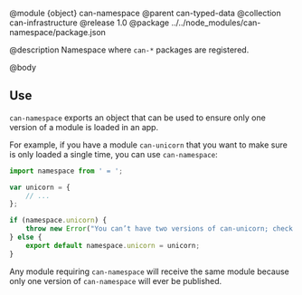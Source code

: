 @module {object} can-namespace
@parent can-typed-data
@collection can-infrastructure
@release 1.0
@package ../../node_modules/can-namespace/package.json

@description Namespace where `can-*` packages are registered.

@body

## Use

`can-namespace` exports an object that can be used to ensure only one version of a module is loaded in an app.

For example, if you have a module `can-unicorn` that you want to make sure is only loaded a single time, you can use `can-namespace`:

```js
import namespace from ' = ';

var unicorn = {
	// ...
};

if (namespace.unicorn) {
	throw new Error("You can’t have two versions of can-unicorn; check your dependencies");
} else {
	export default namespace.unicorn = unicorn;
}
```

Any module requiring `can-namespace` will receive the same module because only one version of `can-namespace` will ever be published.
